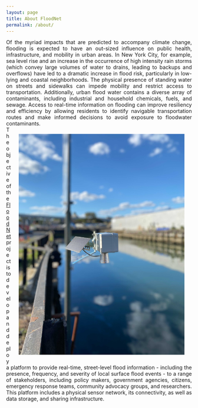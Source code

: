 ```yaml
---
layout: page
title: About FloodNet
permalink: /about/
---
```


<div align="justify">
  Of the myriad impacts that are predicted to accompany climate change, flooding is expected to have an out-sized influence on public health, infrastructure, and mobility in urban areas. In New York City, for example, sea level rise and an increase in the occurrence of high intensity rain storms (which convey large volumes of water to drains, leading to backups and overflows) have led to a dramatic increase in flood risk, particularly in low-lying and coastal neighborhoods. The physical presence of standing water on streets and sidewalks can impede mobility and restrict access to transportation. Additionally, urban flood water contains a diverse array of contaminants, including industrial and household chemicals, fuels, and sewage. Access to real-time information on flooding can improve resiliency and efficiency by allowing residents to identify navigable transportation routes and make informed decisions to avoid exposure to floodwater contaminants.
</div>
<img style="padding: 20px; float: right;" src="/gowanus-sensor.jpg" width="450">





<div align="justify">
The objective of the <a href="https://www.floodnet.nyc/">FloodNet</a> project is to develop and deploy a platform to provide real-time, street-level flood information - including the presence, frequency, and severity of local surface flood events - to a range of stakeholders, including policy makers, government agencies, citizens, emergency response teams, community advocacy groups, and researchers. This platform includes a physical sensor network, its connectivity, as well as data storage, and sharing infrastructure.
</div>
